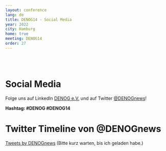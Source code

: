 ```yaml
---
layout: conference
lang: de
title: DENOG14 - Social Media
year: 2022
city: Hamburg
home: true
meeting: DENOG14
order: 27
---
```

<br /> 
<br /> 

# Social Media 

Folge uns auf LinkedIn <a href="https://www.linkedin.com/company/denog/">DENOG e.V.</a> und auf Twitter <a href="https://twitter.com/DENOGnews">@DENOGnews</a>!

<b>Hashtag: #DENOG #DENOG14</b>

# Twitter Timeline von @DENOGnews

<a class="twitter-timeline" href="https://twitter.com/DENOGnews?ref_src=twsrc%5Etfw">Tweets by DENOGnews</a> (Bitte kurz warten, bis ich geladen habe.) <script async src="https://platform.twitter.com/widgets.js" charset="utf-8"></script>

